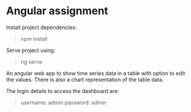 # Angular assignment

Install project dependencies:
> npm install

Serve project using:
> ng serve

An angular web app to show time series data in a table with option to edit the values.
There is also a chart representation of the table data.

The login details to access the dashboard are:
> username: admin
> password: admin
